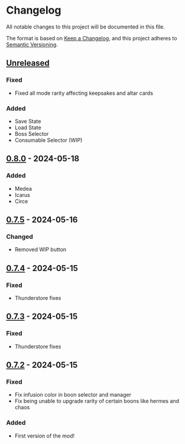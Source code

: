 # Changelog

All notable changes to this project will be documented in this file.

The format is based on [Keep a Changelog](https://keepachangelog.com/en/1.1.0/),
and this project adheres to [Semantic Versioning](https://semver.org/spec/v2.0.0.html).

## [Unreleased]

### Fixed

- Fixed all mode rarity affecting keepsakes and altar cards

### Added

- Save State
- Load State
- Boss Selector
- Consumable Selector (WIP)

## [0.8.0] - 2024-05-18

### Added

- Medea
- Icarus
- Circe

## [0.7.5] - 2024-05-16

### Changed

- Removed WIP button

## [0.7.4] - 2024-05-15

### Fixed

- Thunderstore fixes

## [0.7.3] - 2024-05-15

### Fixed

- Thunderstore fixes

## [0.7.2] - 2024-05-15

### Fixed

- Fix infusion color in boon selector and manager
- Fix being unable to upgrade rarity of certain boons like hermes and chaos

### Added

- First version of the mod!

[unreleased]: https://github.com/PonyWarrior/PonyMenu/compare/0.8.0...HEAD
[0.8.0]: https://github.com/PonyWarrior/PonyMenu/compare/0.7.5...0.8.0
[0.7.5]: https://github.com/PonyWarrior/PonyMenu/compare/0.7.4...0.7.5
[0.7.4]: https://github.com/PonyWarrior/PonyMenu/compare/0.7.3...0.7.4
[0.7.3]: https://github.com/PonyWarrior/PonyMenu/compare/0.7.2...0.7.3
[0.7.2]: https://github.com/PonyWarrior/PonyMenu/compare/013ff8c60de07956d7d0b7629076b09d4cad44dc...0.7.2
